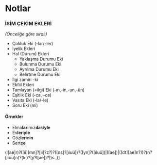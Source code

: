 # Notlar

 ### İSİM ÇEKİM EKLERİ
 _(Önceliğe göre sıralı)_
- Çokluk Eki (-lar/-ler)
- İyelik Ekleri
- Hal (Durum) Ekleri
    - Yaklaşma Durumu Eki
    - Bulunma Durumu Eki
    - Ayrılma Durumu Eki
    - Belirtme Durumu Eki
- İlgi zamiri -ki
- Ekfiil Ekleri
- Tamlayan (=ilgi) Eki (-ın,-in,-un,-ün)
- Eşitlik Eki (-ca, -ce)
- Vasıta Eki (-la/-le)
- Soru Eki (mi)

#### Örnekler

- Elma**lar**ımız**da**ki**yle**
- Ev**ler**i**yle**
- Göz**ler**in**in**
- Sert**çe**

(l[ae]r)?([ıi][mn]?[ıi]?z?)?([ns]?[ıiuü])?([yn]?([ıiuü])|([ae])|([dt][ae]n?))?(n?[ıiuü]n)?(ki)?(y?l[ae])?[\s\.,)]
